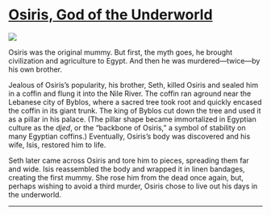 # [Osiris, God of the Underworld](http://artsmia.github.io/griot/#/stories/251)

![](http://cdn.dx.artsmia.org/thumbs/tn_mia_6010296.jpg)

<p>Osiris was the original mummy. But first, the myth goes, he brought civilization and agriculture to Egypt. And then he was murdered—twice—by his own brother.</p><p>Jealous of Osiris’s popularity, his brother, Seth, killed Osiris and sealed him in a coffin and flung it into the Nile River. The coffin ran aground near the Lebanese city of Byblos, where a sacred tree took root and quickly encased the coffin in its giant trunk. The king of Byblos cut down the tree and used it as a pillar in his palace. (The pillar shape became immortalized in Egyptian culture as the <i>djed</i>, or the “backbone of Osiris,” a symbol of stability on many Egyptian coffins.) Eventually, Osiris’s body was discovered and his wife, Isis, restored him to life.</p><p>Seth later came across Osiris and tore him to pieces, spreading them far and wide. Isis reassembled the body and wrapped it in linen bandages, creating the first mummy. She rose him from the dead once again, but, perhaps wishing to avoid a third murder, Osiris chose to live out his days in the underworld.</p>

---
